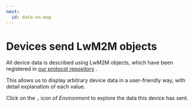 ```yaml
---
next:
  id: data-on-map
---
```


# Devices send LwM2M objects

All device data is described using LwM2M objects, which have been registered in
[our protocol repository](https://github.com/hello-nrfcloud/proto-map) .

This allows us to display arbitrary device data in a user-friendly way, with
detail explanation of each value.

Click on the `⌄` icon of _Environment_ to explore the data this device has sent.
